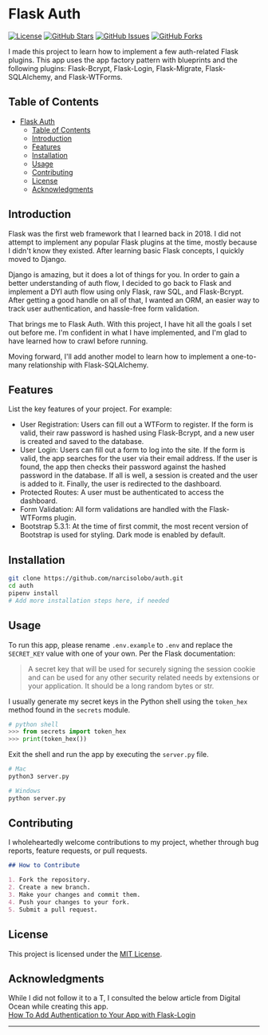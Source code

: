 # Flask Auth

[![License](https://img.shields.io/badge/license-MIT-blue.svg)](https://opensource.org/licenses/MIT)
[![GitHub Stars](https://img.shields.io/github/stars/narcisolobo/auth.svg)](https://github.com/narcisolobo/auth/stargazers)
[![GitHub Issues](https://img.shields.io/github/issues/narcisolobo/auth.svg)](https://github.com/narcisolobo/auth/issues)
[![GitHub Forks](https://img.shields.io/github/forks/narcisolobo/auth.svg)](https://github.com/narcisolobo/auth/network)

I made this project to learn how to implement a few auth-related Flask plugins. This app uses the app factory pattern with blueprints and the following plugins: Flask-Bcrypt, Flask-Login, Flask-Migrate, Flask-SQLAlchemy, and Flask-WTForms.

## Table of Contents

- [Flask Auth](#flask-auth)
  - [Table of Contents](#table-of-contents)
  - [Introduction](#introduction)
  - [Features](#features)
  - [Installation](#installation)
  - [Usage](#usage)
  - [Contributing](#contributing)
  - [License](#license)
  - [Acknowledgments](#acknowledgments)

## Introduction

Flask was the first web framework that I learned back in 2018. I did not attempt to implement any popular Flask plugins at the time, mostly because I didn't know they existed. After learning basic Flask concepts, I quickly moved to Django.

Django is amazing, but it does a lot of things for you. In order to gain a better understanding of auth flow, I decided to go back to Flask and implement a DYI auth flow using only Flask, raw SQL, and Flask-Bcrypt. After getting a good handle on all of that, I wanted an ORM, an easier way to track user authentication, and hassle-free form validation.

That brings me to Flask Auth. With this project, I have hit all the goals I set out before me. I'm confident in what I have implemented, and I'm glad to have learned how to crawl before running.

Moving forward, I'll add another model to learn how to implement a one-to-many relationship with Flask-SQLAlchemy.

## Features

List the key features of your project. For example:

- User Registration: Users can fill out a WTForm to register. If the form is valid, their raw password is hashed using Flask-Bcrypt, and a new user is created and saved to the database.
- User Login: Users can fill out a form to log into the site. If the form is valid, the app searches for the user via their email address. If the user is found, the app then checks their password against the hashed password in the database. If all is well, a session is created and the user is added to it. Finally, the user is redirected to the dashboard.
- Protected Routes: A user must be authenticated to access the dashboard.
- Form Validation: All form validations are handled with the Flask-WTForms plugin.
- Bootstrap 5.3.1: At the time of first commit, the most recent version of Bootstrap is used for styling. Dark mode is enabled by default.

## Installation

```bash
git clone https://github.com/narcisolobo/auth.git
cd auth
pipenv install
# Add more installation steps here, if needed
```

## Usage

To run this app, please rename `.env.example` to `.env` and replace the `SECRET_KEY` value with one of your own. Per the Flask documentation:
> A secret key that will be used for securely signing the session cookie and can be used for any other security related needs by extensions or your application. It should be a long random bytes or str.

I usually generate my secret keys in the Python shell using the `token_hex` method found in the `secrets` module.

```python
# python shell
>>> from secrets import token_hex
>>> print(token_hex())
```

Exit the shell and run the app by executing the `server.py` file.

```bash
# Mac
python3 server.py

# Windows
python server.py
```

## Contributing

I wholeheartedly welcome contributions to my project, whether through bug reports, feature requests, or pull requests.

```markdown
## How to Contribute

1. Fork the repository.
2. Create a new branch.
3. Make your changes and commit them.
4. Push your changes to your fork.
5. Submit a pull request.
```

## License

This project is licensed under the [MIT License](LICENSE).

## Acknowledgments

While I did not follow it to a T, I consulted the below article from Digital Ocean while creating this app.  
[How To Add Authentication to Your App with Flask-Login](https://www.digitalocean.com/community/tutorials/how-to-add-authentication-to-your-app-with-flask-login)

---